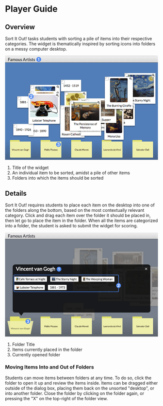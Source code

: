 # Player Guide #

## Overview ##

Sort It Out! tasks students with sorting a pile of items into their respective categories. The widget is thematically inspired by sorting icons into folders on a messy computer desktop.

![Sort It Out! player screen](assets/play_widget_sort_it_out.png "Sort It Out! player screen")

1. Title of the widget
2. An individual item to be sorted, amidst a pile of other items
3. Folders into which the items should be sorted

## Details ##

Sort It Out! requires students to place each item on the desktop into one of the folders along the bottom, based on the most contextually relevant category. Click and drag each item over the folder it should be placed in, then let go to place the item in the folder. When all the items are categorized into a folder, the student is asked to submit the widget for scoring.

![An open folder in Sort It Out!](assets/play_widget_sort_it_out_folder.png "SAn open folder in Sort It Out!")

1. Folder Title
2. Items currently placed in the folder
3. Currently opened folder

### Moving Items Into and Out of Folders ###

Students can move items between folders at any time. To do so, click the folder to open it up and review the items inside. Items can be dragged either outside of the dialog box, placing them back on the unsorted "desktop", or into another folder. Close the folder by clicking on the folder again, or pressing the "X" on the top-right of the folder view.
